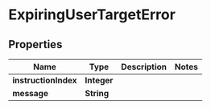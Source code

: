 

# ExpiringUserTargetError


## Properties

Name | Type | Description | Notes
------------ | ------------- | ------------- | -------------
**instructionIndex** | **Integer** |  | 
**message** | **String** |  | 



